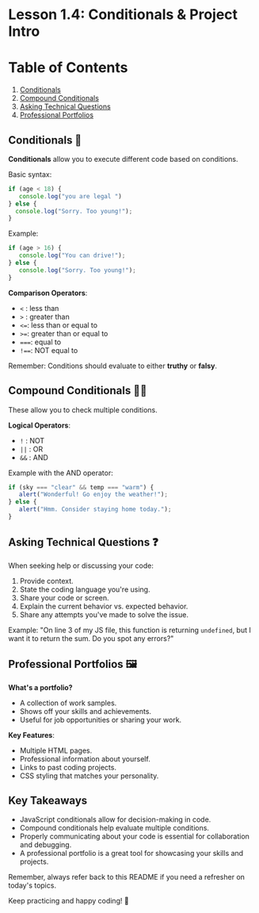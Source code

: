 # Lesson 1.4: Conditionals & Project Intro

# Table of Contents
1. [Conditionals](#conditionals)
2. [Compound Conditionals](#compound-conditionals)
3. [Asking Technical Questions](#asking-technical-questions)
4. [Professional Portfolios](#professional-portfolios)


## Conditionals 🔄

**Conditionals** allow you to execute different code based on conditions.

Basic syntax:
```javascript
if (age < 18) {
   console.log("you are legal ")
} else {
  console.log("Sorry. Too young!");
}
```

Example:
```javascript
if (age > 16) {
   console.log("You can drive!");
} else {
   console.log("Sorry. Too young!");
}
```

**Comparison Operators**:
- `<` : less than
- `>` : greater than
- `<=`: less than or equal to
- `>=`: greater than or equal to
- `===`: equal to
- `!==`: NOT equal to

Remember: Conditions should evaluate to either **truthy** or **falsy**.

## Compound Conditionals 🔄🔄

These allow you to check multiple conditions.

**Logical Operators**:
- `!`  : NOT
- `||` : OR
- `&&` : AND

Example with the AND operator:
```javascript
if (sky === "clear" && temp === "warm") {
   alert("Wonderful! Go enjoy the weather!");
} else {
   alert("Hmm. Consider staying home today.");
}
```

## Asking Technical Questions ❓

When seeking help or discussing your code:
1. Provide context.
2. State the coding language you're using.
3. Share your code or screen.
4. Explain the current behavior vs. expected behavior.
5. Share any attempts you've made to solve the issue.

Example:
"On line 3 of my JS file, this function is returning `undefined`, but I want it to return the sum. Do you spot any errors?"

## Professional Portfolios 🖼️

**What's a portfolio?**
- A collection of work samples.
- Shows off your skills and achievements.
- Useful for job opportunities or sharing your work.

**Key Features**:
- Multiple HTML pages.
- Professional information about yourself.
- Links to past coding projects.
- CSS styling that matches your personality.

## Key Takeaways
- JavaScript conditionals allow for decision-making in code.
- Compound conditionals help evaluate multiple conditions.
- Properly communicating about your code is essential for collaboration and debugging.
- A professional portfolio is a great tool for showcasing your skills and projects.

Remember, always refer back to this README if you need a refresher on today's topics. 

Keep practicing and happy coding! 🚀
